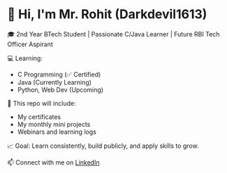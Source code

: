 # 👋 Hi, I'm Mr. Rohit (Darkdevil1613)

🎓 2nd Year BTech Student | Passionate C/Java Learner | Future RBI Tech Officer Aspirant

💻 Learning:
- C Programming (✅ Certified)
- Java (Currently Learning)
- Python, Web Dev (Upcoming)

📁 This repo will include:
- My certificates
- My monthly mini projects
- Webinars and learning logs

📈 Goal: Learn consistently, build publicly, and apply skills to grow.

📫 Connect with me on [LinkedIn](https://www.linkedin.com/in/your-profile)
